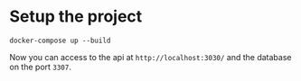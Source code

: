 # Setup the project

```
docker-compose up --build
```

Now you can access to the api at `http://localhost:3030/` and the database on the port `3307`.